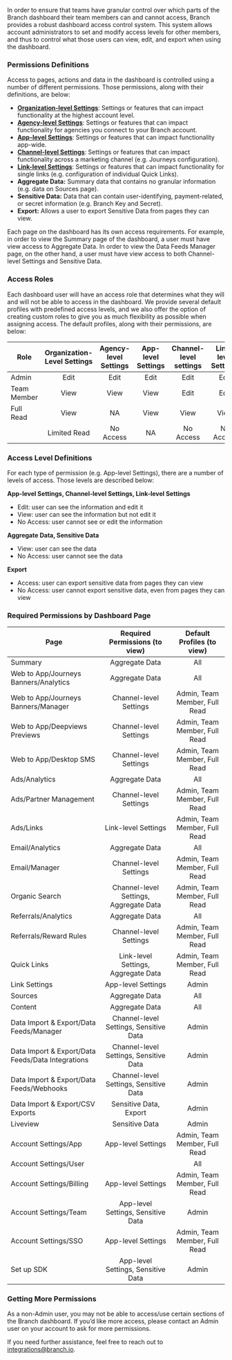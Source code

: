 In order to ensure that teams have granular control over which parts of the Branch dashboard their team members can and cannot access, Branch provides a robust dashboard access control system. This system allows account administrators to set and modify access levels for other members, and thus to control what those users can view, edit, and export when using the dashboard.

### Permissions Definitions

Access to pages, actions and data in the dashboard is controlled using a number of different permissions. Those permissions, along with their definitions, are below:

- **[Organization-level Settings](/dashboard/organization-level-access/)**: Settings or features that can impact functionality at the highest account level.
- **[Agency-level Settings](/dashboard/agency-level-acces/)**: Settings or features that can impact functionality for agencies you connect to your Branch account.
- **[App-level Settings](/dashboard/app-level-access/)**: Settings or features that can impact functionality app-wide.
- **[Channel-level Settings](/dashboard/channel-level-access/)**: Settings or features that can impact functionality across a marketing channel (e.g. Journeys configuration).
- **[Link-level Settings](/dashobard/link-level-access/)**: Settings or features that can impact functionality for single links (e.g. configuration of individual Quick Links).
- **Aggregate Data:** Summary data that contains no granular information (e.g. data on Sources page).
- **Sensitive Data:** Data that can contain user-identifying, payment-related, or secret information (e.g. Branch Key and Secret).
- **Export:** Allows a user to export Sensitive Data from pages they can view.

Each page on the dashboard has its own access requirements. For example, in order to view the Summary page of the dashboard, a user must have view access to Aggregate Data. In order to view the Data Feeds Manager page, on the other hand, a user must have view access to both Channel-level Settings and Sensitive Data.

### Access Roles

Each dashboard user will have an access role that determines what they will and will not be able to access in the dashboard. We provide several default profiles with predefined access levels, and we also offer the option of creating custom roles to give you as much flexibility as possible when assigning access. The default profiles, along with their permissions, are below:

  | Role | Organization-Level Settings | Agency-level Settings | App-level Settings | Channel-level settings | Link-level Settings | Aggregate Data | Sensitive Data | Export
  | --- | :-: | :-: | :-: | :-: | :-: | :-: | :-: | :-:
  | Admin | Edit | Edit| Edit | Edit | Edit | View | View | Access
  | Team Member | View| View| View | Edit | Edit | View | No Access | No Access
  | Full Read | View| NA| View | View | View | View | No Access | No Access
 	| Limited Read | No Access| NA| No Access | No Access | No Access | View | No Access | No Access

### Access Level Definitions

For each type of permission (e.g. App-level Settings), there are a number of levels of access. Those levels are described below:

**App-level Settings, Channel-level Settings, Link-level Settings**

- Edit: user can see the information and edit it
- View: user can see the information but not edit it
- No Access: user cannot see or edit the information

**Aggregate Data, Sensitive Data**

- View: user can see the data
- No Access: user cannot see the data

**Export**

- Access: user can export sensitive data from pages they can view
- No Access: user cannot export sensitive data, even from pages they can view

### Required Permissions by Dashboard Page

  | Page | Required Permissions (to view) | Default Profiles (to view)
  | --- | :-: | :-:
  | Summary | Aggregate Data | All
  | Web to App/Journeys Banners/Analytics | Aggregate Data | All |
  | Web to App/Journeys Banners/Manager | Channel-level Settings | Admin, Team Member, Full Read |
  | Web to App/Deepviews Previews | Channel-level Settings | Admin, Team Member, Full Read |
  | Web to App/Desktop SMS | Channel-level Settings | Admin, Team Member, Full Read |
  | Ads/Analytics | Aggregate Data | All |
  | Ads/Partner Management | Channel-level Settings | Admin, Team Member, Full Read |
  | Ads/Links | Link-level Settings | Admin, Team Member, Full Read |
  | Email/Analytics | Aggregate Data | All |
  | Email/Manager | Channel-level Settings | Admin, Team Member, Full Read |
  | Organic Search | Channel-level Settings, Aggregate Data | Admin, Team Member, Full Read |
  | Referrals/Analytics | Aggregate Data | All |
  | Referrals/Reward Rules | Channel-level Settings | Admin, Team Member, Full Read |
  | Quick Links | Link-level Settings, Aggregate Data | Admin, Team Member, Full Read |
  | Link Settings | App-level Settings | Admin |
  | Sources | Aggregate Data | All |
  | Content | Aggregate Data | All |
  | Data Import & Export/Data Feeds/Manager | Channel-level Settings, Sensitive Data | Admin |
  | Data Import & Export/Data Feeds/Data Integrations | Channel-level Settings, Sensitive Data | Admin |
  | Data Import & Export/Data Feeds/Webhooks | Channel-level Settings, Sensitive Data | Admin |
  | Data Import & Export/CSV Exports | Sensitive Data, Export | Admin |
  | Liveview | Sensitive Data | Admin |
  | Account Settings/App | App-level Settings | Admin, Team Member, Full Read |
  | Account Settings/User | | All |
  | Account Settings/Billing | App-level Settings | Admin, Team Member, Full Read |
  | Account Settings/Team | App-level Settings, Sensitive Data | Admin |
  | Account Settings/SSO | App-level Settings | Admin, Team Member, Full Read |
  | Set up SDK | App-level Settings, Sensitive Data | Admin |

### Getting More Permissions

As a non-Admin user, you may not be able to access/use certain sections of the Branch dashboard. If you’d like more access, please contact an Admin user on your account to ask for more permissions.

If you need further assistance, feel free to reach out to integrations@branch.io.
